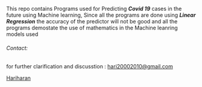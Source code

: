 
This repo contains Programs used for Predicting **_Covid 19_** cases 
in the future using Machine learning, Since all the programs are done 
using ***Linear Regression*** 
the accuracy of the predictor will not be good 
and all the programs demostate the use of mathematics in the Machine leanring models used
###### Contact:
for further clarification and discusstion : hari20002010@gmail.com

[Hariharan](sites.google.com/view/hariharan20)
